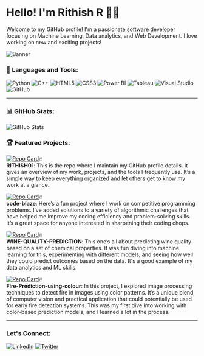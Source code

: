 
<!--
**RITHISH01/RITHISH01** is a ✨ _special_ ✨ repository because its `README.md` (this file) appears on your GitHub profile.

Here are some ideas to get you started:

- 🔭 I’m currently working on ...
- 🌱 I’m currently learning ...
- 👯 I’m looking to collaborate on ...
- 🤔 I’m looking for help with ...
- 💬 Ask me about ...
- 📫 How to reach me: ...
- 😄 Pronouns: ...
- ⚡ Fun fact: ...
-->


# Hello! I'm Rithish R 👨‍💻

Welcome to my GitHub profile! I'm a passionate software developer focusing on Machine Learning, Data analytics, and Web Development. I love working on new and exciting projects!

![Banner](https://myimages.com/banner.png)

### 🚀 Languages and Tools:
![Python](https://img.shields.io/badge/-Python-3776AB?style=flat-square&logo=python&logoColor=white)
![C++](https://img.shields.io/badge/-C++-00599C?style=flat-square&logo=c%2B%2B&logoColor=white)
![HTML5](https://img.shields.io/badge/-HTML5-E34F26?style=flat-square&logo=html5&logoColor=white)
![CSS3](https://img.shields.io/badge/-CSS3-1572B6?style=flat-square&logo=css3&logoColor=white)
![Power BI](https://img.shields.io/badge/-Power%20BI-F2C811?style=flat-square&logo=powerbi&logoColor=black)
![Tableau](https://img.shields.io/badge/-Tableau-E97627?style=flat-square&logo=tableau&logoColor=white)
![Visual Studio](https://img.shields.io/badge/-Visual%20Studio-5C2D91?style=flat-square&logo=visual-studio&logoColor=white)
![GitHub](https://img.shields.io/badge/-GitHub-181717?style=flat-square&logo=github&logoColor=white)

---

### 📊 GitHub Stats:
![GitHub Stats](https://github-readme-stats.vercel.app/api?username=RITHISH01&show_icons=true&theme=radical)


### 🏆 Featured Projects:

[![Repo Card](https://github-readme-stats.vercel.app/api/pin/?username=RITHISH01&repo=RITHISH01)](https://github.com/RITHISH01/RITHISH01)🔥  
**RITHISH01**: This is the repo where I maintain my GitHub profile details. It gives an overview of my work, projects, and the tools I frequently use. It’s a simple way to keep everything organized and let others get to know my work at a glance.

[![Repo Card](https://github-readme-stats.vercel.app/api/pin/?username=RITHISH01&repo=code-blaze)](https://github.com/RITHISH01/code-blaze)🔥   
**code-blaze**: Here’s a fun project where I work on competitive programming problems. I’ve added solutions to a variety of algorithmic challenges that have helped me improve my coding efficiency and problem-solving skills. It’s a great space for anyone interested in sharpening their coding chops.

[![Repo Card](https://github-readme-stats.vercel.app/api/pin/?username=RITHISH01&repo=WINE-QUALITY-PREDICTION)](https://github.com/RITHISH01/WINE-QUALITY-PREDICTION)🔥   
**WINE-QUALITY-PREDICTION**: This one’s all about predicting wine quality based on a set of chemical properties. It was fun diving into machine learning for this, experimenting with different models, and seeing how well they could predict outcomes based on the data. It's a good example of my data analytics and ML skills.

[![Repo Card](https://github-readme-stats.vercel.app/api/pin/?username=RITHISH01&repo=Fire-Prediction-using-colour)](https://github.com/RITHISH01/Fire-Prediction-using-colour)🔥  
**Fire-Prediction-using-colour**: In this project, I explored image processing techniques to detect fire in images using color patterns. It’s a unique blend of computer vision and practical application that could potentially be used for early fire detection systems. This was my first dive into working with color-based prediction models, and I learned a lot in the process.


---

### Let's Connect:
[![LinkedIn](https://img.shields.io/badge/LinkedIn-blue?style=for-the-badge&logo=linkedin)](https://www.linkedin.com/in/rithish-r-0a675723b/)
[![Twitter](https://img.shields.io/badge/Twitter-1DA1F2?style=for-the-badge&logo=twitter)](https://x.com/RITHISH_001)

